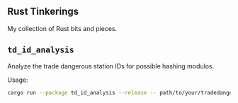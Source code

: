 Rust Tinkerings
---------------

My collection of Rust bits and pieces.



## `td_id_analysis`

Analyze the trade dangerous station IDs for possible hashing modulos.

Usage:

```sh
cargo run --package td_id_analysis --release -- path/to/your/tradedangerous.db
```
